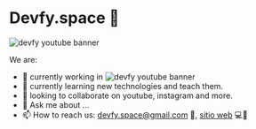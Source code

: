 # Devfy.space 👋
![devfy youtube banner](https://i.imgur.com/yoqEpF1.jpg)

We are:
- 🔭 currently working in ![devfy youtube banner](https://i.ibb.co/jRxpLQb/venezuela.png)
- 🌱 currently learning new technologies and teach them.
- 👯 looking to collaborate on youtube, instagram and more.
- 💬 Ask me about ...
- 📫 How to reach us: devfy.space@gmail.com 📧, [sitio web](https://www.devfy.space) 💻📱

